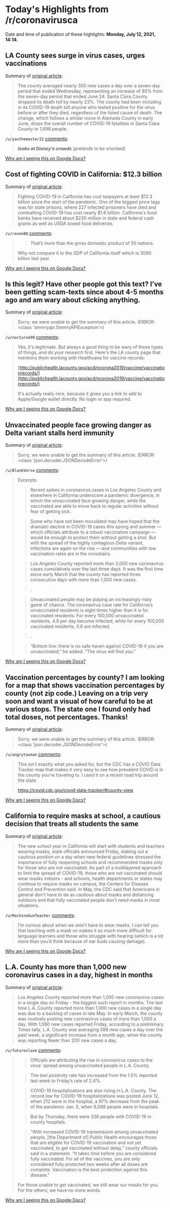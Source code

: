 # Today's Highlights from /r/coronavirusca

Date and time of publication of these highlights: **Monday, July 12, 2021, 14:14**.

## LA County sees surge in virus cases, urges vaccinations

Summary of [original article](https://www.sfgate.com/news/article/LA-County-sees-surge-in-virus-cases-urges-16291079.php):

> The county averaged nearly 300 new cases a day over a seven-day period that ended Wednesday, representing an increase of 85% from the seven-day period that ended June 24. Santa Clara County dropped its death toll by nearly 23%. The county had been including in its COVID-19 death toll anyone who tested positive for the virus before or after they died, regardless of the listed cause of death. The change, which follows a similar move in Alameda County in early June, drops the overall number of COVID-19 fatalities in Santa Clara County to 1,698 people.

`/u/youthemaster22` [comments](https://www.reddit.com/r/CoronavirusCA/comments/ocyxys/la_county_sees_surge_in_virus_cases_urges/):

> ***looks at Disney’s crowds*** (pretends to be shocked)

[Why am I seeing this on Google Docs?](https://docs.google.com/document/d/1Dc6We63vOXIZsc0op-Bt4abqkYjXzOigalQqFxmvvbM/edit?usp=sharing)

## Cost of fighting COVID in California: $12.3 billion

Summary of [original article](https://calmatters.org/health/coronavirus/2021/07/cost-covid-california/):

> Fighting COVID-19 in California has cost taxpayers at least $12.3 billion since the start of the pandemic. One of the biggest price tags was for state prisons, where 227 infected prisoners have died and combatting COVID-19 has cost nearly $1.6 billion. California's food banks have received about $230 million in state and federal cash grants as well as USDA boxed food deliveries.

`/u/reven80` [comments](https://www.reddit.com/r/CoronavirusCA/comments/oiulv4/cost_of_fighting_covid_in_california_123_billion/):

> > That’s more than the gross domestic product of 50 nations.
> 
> Why not compare it to the GDP of California itself which is 3090 billion last year.

[Why am I seeing this on Google Docs?](https://docs.google.com/document/d/1Dc6We63vOXIZsc0op-Bt4abqkYjXzOigalQqFxmvvbM/edit?usp=sharing)

## Is this legit? Have other people got this text? I’ve been getting scam-texts since about 4-5 months ago and am wary about clicking anything.

Summary of [original article](https://i.redd.it/shkemc5ovma71.jpg):

> Sorry, we were unable to get the summary of this article. (ERROR: <class 'smmryapi.SmmryAPIException'>)

`/u/nocturne99` [comments](https://www.reddit.com/r/CoronavirusCA/comments/oiaqbf/is_this_legit_have_other_people_got_this_text_ive/):

> Yes, it's legitimate. But always a good thing to be wary of these types of things, and do your research first.  Here's the LA county page that mentions them working with Healthvana for vaccine records:
> 
> [http://publichealth.lacounty.gov/acd/ncorona2019/vaccine/vaccinationrecords/](http://publichealth.lacounty.gov/acd/ncorona2019/vaccine/vaccinationrecords/)
> 
> It's actually really nice, because it gives you a link to add to Apple/Google wallet directly. No login or app required.

[Why am I seeing this on Google Docs?](https://docs.google.com/document/d/1Dc6We63vOXIZsc0op-Bt4abqkYjXzOigalQqFxmvvbM/edit?usp=sharing)

## Unvaccinated people face growing danger as Delta variant stalls herd immunity

Summary of [original article](https://www.latimes.com/california/story/2021-07-12/options-as-contagious-delta-variant-stalls-herd-immunity):

> Sorry, we were unable to get the summary of this article. (ERROR: <class 'json.decoder.JSONDecodeError'>)

`/u/BlankVerse` [comments](https://www.reddit.com/r/CoronavirusCA/comments/oix7h7/unvaccinated_people_face_growing_danger_as_delta/):

> Excerpts: 
> 
> > Recent spikes in coronavirus cases in Los Angeles County and elsewhere in California underscore a pandemic divergence, in which the unvaccinated face growing danger, while the vaccinated are able to move back to regular activities without fear of getting sick.
> 
> > Some who have not been inoculated may have hoped that the dramatic decline in COVID-19 cases this spring and summer — which officials attribute to a robust vaccination campaign — would be enough to protect them without getting a shot. But with the spread of the highly contagious Delta variant, infections are again on the rise — and communities with low vaccination rates are in the crosshairs.
> 
> > Los Angeles County reported more than 3,000 new coronavirus cases cumulatively over the last three days. It was the first time since early March that the county has reported three consecutive days with more than 1,000 new cases.
> 
> > . 
> 
> > Unvaccinated people may be playing an increasingly risky game of chance. The coronavirus case rate for California’s unvaccinated residents is eight times higher than it is for vaccinated residents: For every 100,000 unvaccinated residents, 4.9 per day become infected, while for every 100,000 vaccinated residents, 0.6 are infected.
> 
> > . 
> 
> > “Bottom line: there is no safe haven against COVID-19 if you are unvaccinated,” he added. “The virus will find you.”

[Why am I seeing this on Google Docs?](https://docs.google.com/document/d/1Dc6We63vOXIZsc0op-Bt4abqkYjXzOigalQqFxmvvbM/edit?usp=sharing)

## Vaccination percentages by county? I am looking for a map that shows vaccination percentages by county (not zip code.) Leaving on a trip very soon and want a visual of how careful to be at various stops. The state one I found only had total doses, not percentages. Thanks!

Summary of [original article](https://www.reddit.com/r/CoronavirusCA/comments/oi94zv/vaccination_percentages_by_county_i_am_looking/):

> Sorry, we were unable to get the summary of this article. (ERROR: <class 'json.decoder.JSONDecodeError'>)

`/u/angrytaxman` [comments](https://www.reddit.com/r/CoronavirusCA/comments/oi94zv/vaccination_percentages_by_county_i_am_looking/):

> This isn't exactly what you asked for, but the CDC has a COVID Data Tracker map that makes it very easy to see how prevalent COVID is in the county you're traveling to. I used it on a recent road trip around the state.
> 
> https://covid.cdc.gov/covid-data-tracker/#county-view

[Why am I seeing this on Google Docs?](https://docs.google.com/document/d/1Dc6We63vOXIZsc0op-Bt4abqkYjXzOigalQqFxmvvbM/edit?usp=sharing)

## California to require masks at school, a cautious decision that treats all students the same

Summary of [original article](https://www.latimes.com/california/story/2021-07-10/california-to-require-masks-in-schools-despite-cdc-guidelines-theyre-not-needed-if-vaccinated):

> The new school year in California will start with students and teachers wearing masks, state officials announced Friday, staking out a cautious position on a day when new federal guidelines stressed the importance of fully reopening schools and recommended masks only for those who are not vaccinated. As part of a multilayered approach to limit the spread of COVID-19, those who are not vaccinated should wear masks indoors - and schools, health departments or states may continue to require masks on campus, the Centers for Disease Control and Prevention said. In May, the CDC said that Americans in general don't have to be as cautious about masks and distancing outdoors and that fully vaccinated people don't need masks in most situations.

`/u/MachineGunTeacher` [comments](https://www.reddit.com/r/CoronavirusCA/comments/ohx49m/california_to_require_masks_at_school_a_cautious/):

> I’m curious about when we won’t have to wear masks. I can tell you that teaching with a mask on makes it so much more difficult for language learners and those who struggle with hearing (which is a lot more than you’d think because of ear buds causing damage).

[Why am I seeing this on Google Docs?](https://docs.google.com/document/d/1Dc6We63vOXIZsc0op-Bt4abqkYjXzOigalQqFxmvvbM/edit?usp=sharing)

## L.A. County has more than 1,000 new coronavirus cases in a day, highest in months

Summary of [original article](https://www.latimes.com/california/story/2021-07-10/la-county-1000-coronavirus-cases-day-highest-in-months):

> Los Angeles County reported more than 1,000 new coronavirus cases in a single day on Friday - the biggest such report in months. The last time L.A. County reported more than 1,000 new cases in a single day was due to a backlog of cases in late May. In early March, the county was routinely posting new coronavirus cases of more than 1,000 a day. With 1,060 new cases reported Friday, according to a preliminary Times tally, L.A. County was averaging 598 new cases a day over the past week, a significant increase from a month ago, when the county was reporting fewer than 200 new cases a day.

`/u/futureslave` [comments](https://www.reddit.com/r/CoronavirusCA/comments/oho60z/la_county_has_more_than_1000_new_coronavirus/):

> >Officials are attributing the rise in coronavirus cases to the virus’ spread among unvaccinated people in L.A. County.
> 
> >The test positivity rate has increased from the 1.5% reported last week to Friday’s rate of 2.4%.
> 
> >COVID-19 hospitalizations are also rising in L.A. County. The record low for COVID-19 hospitalizations was posted June 12, when 212 were in the hospital, a 97% decrease from the peak of the pandemic Jan. 5, when 8,098 people were in hospitals.
> 
> >But by Thursday, there were 336 people with COVID-19 in county hospitals.
> 
> >“With increased COVID-19 transmission among unvaccinated people, [the Department of] Public Health encourages those that are eligible for COVID-19 vaccination and not yet vaccinated, to get vaccinated without delay,” county officials said in a statement. “It takes time before you are considered fully vaccinated. For all of the vaccines, you are only considered fully protected two weeks after all doses are complete. Vaccination is the best protection against this disease.”
> 
> For those unable to get vaccinated, we still wear our masks for you. For the others, we have no more words.

[Why am I seeing this on Google Docs?](https://docs.google.com/document/d/1Dc6We63vOXIZsc0op-Bt4abqkYjXzOigalQqFxmvvbM/edit?usp=sharing)

